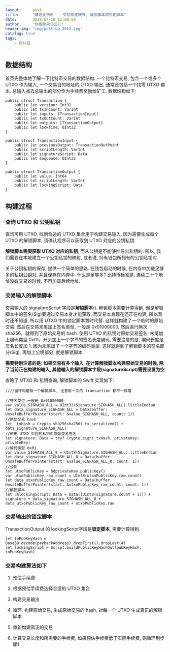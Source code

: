 ```yaml
---
layout:     post
title:      "精通比特币 -- 交易构建细节, 解锁脚本和锁定脚本"
date:       2018-07-10 12:00:00
author:     "你看那朵乌云儿"
header-img: "img/post-bg-2015.jpg"
catalog: true
tags:
    - 区块链
---
```



## 数据结构

首页先整体地了解一下比特币交易的数据结构. 一个比特币交易, 包含一个或多个 UTXO 作为输入, 一个交易目的地址的 UTXO 输出, 通常还包括一个找零 UTXO 输出. 总输入减去总输出的部分作为手续费奖励给矿工. 数据结构如下:  

	public struct Transaction {
		public let version: Int32
		public let txInCount: VarInt
		public let inputs: [TransactionInput]
		public let txOutCount: VarInt
		public let outputs: [TransactionOutput]
		public let lockTime: UInt32
    }
    
	public struct TransactionInput {
		public let previousOutput: TransactionOutPoint
		public let scriptLength: VarInt
		public let signatureScript: Data
		public let sequence: UInt32
	}
	
	public struct TransactionOutput {
		public let value: Int64
		public let scriptLength: VarInt
		public let lockingScript: Data
	}

## 构建过程

### 查询 UTXO 和 公钥私钥

查询可用 UTXO, 找到合适的 UTXO 集合用于构建交易输入. 因为需要生成每个 UTXO 的解锁脚本, 请确认程序可以获取到 UTXO 对应的公钥私钥.  

**解锁脚本需要获取 UTXO 对应的私钥**, 而从公钥是不能够推导出私钥的. 所以, 我们需要在本地建立一个公钥私钥的映射, 或者说, 持有钱包所拥有的公钥私钥对.  

关于公钥私钥的保存, 提供一个简单的思路. 在钱包启动的时候, 在内存中加载足够多的私钥公钥对, 并且保存在内存中. 什么是足够多? 比特币标准是, 连续二十个地址没有交易的时候, 不再加载后续地址.

### 交易输入的解锁脚本

交易输入的 signatureScript 字段是**解锁脚本**(<Sig><PubK>). 解锁脚本需要计算得到. 但是解锁脚本中的签名(Sig)要通过交易本身才能获取, 而交易本身现在还正在构建, 所以暂时还不知道, 所以用 UTXO 中的锁定脚本暂时代替. 这样就构建了一个临时的原始交易. 然后在交易末尾加上签名类型, 一般是 0x01000000, 然后进行两次 sha256，就得到了原始交易的 hash. 使用 UTXO 的私钥对原始交易签名, 末尾加上编码类型 0x01，开头加上一个字节的签名长度编码, 需要注意的是, 编码长度是签名长度加 1, 因为末尾加了一个字节的编码类型. 这样就得到了解锁脚本的签名部分(Sig). 再加上公钥部分, 就是解锁脚本.  

**需要特别注意的是: 如果交易有多个输入, 在计算解锁脚本构建原始交易的时候, 除了当前正在构建的输入, 其他输入的解锁脚本字段(signatureScript)需要设置为空**  

省略了 UTXO 和 私钥查询, 解锁脚本的 Swift 实现如下:

	////循环构建每一个解锁脚本, 注意每一次的 transaction 都不一样哦

	//签名类型,一般是 0x01000000
	var value_SIGHASH_ALL = UInt32(Signature.SIGHASH_ALL).littleEndian
	let data_signature_SIGHASH_ALL = Data(buffer: UnsafeBufferPointer(start: &value_SIGHASH_ALL, count: 1))
	//原始交易 hash
	let _txHash = Crypto.sha256sha256(_tx.serialized() + data_signature_SIGHASH_ALL)
	//使用 UTXO 对应的私钥对原始交易签名
	let signature: Data = try? Crypto.sign(_txHash, privateKey: privateKey)
	//编码类型 0x01
	var value_SIGHASH_ALL_8 = UInt8(Signature.SIGHASH_ALL).littleEndian
	let data_signature_SIGHASH_ALL_8 = Data(buffer: UnsafeBufferPointer(start: &value_SIGHASH_ALL_8, count: 1))
	//公钥
	let utxoPublicKey = hdprivateKey.publicKey()
	var utxoPublicKey_raw_count = UInt8(utxoPublicKey.raw.count)
	let data_utxoPublicKey_raw_count = Data(buffer: UnsafeBufferPointer(start: &utxoPublicKey_raw_count, count: 1))
	//解锁脚本
	let unlockingScript: Data = Data([UInt8(signature.count + 1)]) + signature + data_signature_SIGHASH_ALL_8 + data_utxoPublicKey_raw_count + utxoPublicKey.raw

### 交易输出的锁定脚本

TransactionOutput 的 lockingScript字段是**锁定脚本**, 需要计算得到.

	let toPubKeyHash = Base58.decode(paybackAddress).dropFirst().dropLast(4)
	let lockingScript = Script.buildPublicKeyHashOut(pubKeyHash: toPubKeyHash)



### 交易构建算法如下

1. 预估手续费

2. 根据预估手续费选择合适的 UTXO 集合

3. 构建交易输出

4. 循环, 构建原始交易, 生成原始交易的 hash, 对每一个 UTXO 生成真正的解锁脚本

5. 重新构建真正的交易

6. 计算交易长度和所需要的手续费, 如果预估手续费低于实际手续费, 则循环到步骤1


